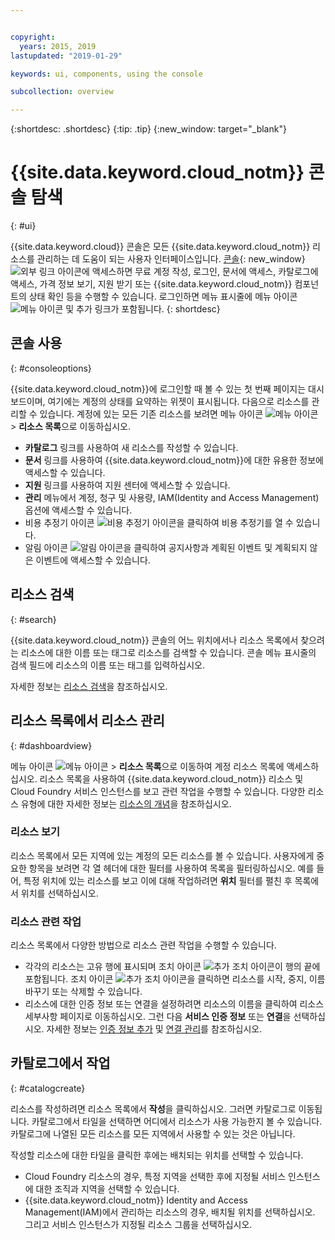 ```yaml
---


copyright:
  years: 2015, 2019
lastupdated: "2019-01-29"

keywords: ui, components, using the console

subcollection: overview

---
```


{:shortdesc: .shortdesc}
{:tip: .tip}
{:new_window: target="_blank"}

# {{site.data.keyword.cloud_notm}} 콘솔 탐색 
{: #ui}

{{site.data.keyword.cloud}} 콘솔은 모든 {{site.data.keyword.cloud_notm}} 리소스를 관리하는 데 도움이 되는 사용자 인터페이스입니다. [콘솔](https://cloud.ibm.com){: new_window} ![외부 링크 아이콘](../icons/launch-glyph.svg "외부 링크 아이콘")에 액세스하면 무료 계정 작성, 로그인, 문서에 액세스, 카탈로그에 액세스, 가격 정보 보기, 지원 받기 또는 {{site.data.keyword.cloud_notm}} 컴포넌트의 상태 확인 등을 수행할 수 있습니다. 로그인하면 메뉴 표시줄에 메뉴 아이콘 ![메뉴 아이콘](../icons/icon_hamburger.svg) 및 추가 링크가 포함됩니다.
{: shortdesc}


## 콘솔 사용
{: #consoleoptions}

{{site.data.keyword.cloud_notm}}에 로그인할 때 볼 수 있는 첫 번째 페이지는 대시보드이며, 여기에는 계정의 상태를 요약하는 위젯이 표시됩니다. 다음으로 리소스를 관리할 수 있습니다. 계정에 있는 모든 기존 리소스를 보려면 메뉴 아이콘 ![메뉴 아이콘](../icons/icon_hamburger.svg) &gt; **리소스 목록**으로 이동하십시오.

  * **카탈로그** 링크를 사용하여 새 리소스를 작성할 수 있습니다.
  * **문서** 링크를 사용하여 {{site.data.keyword.cloud_notm}}에 대한 유용한 정보에 액세스할 수 있습니다.
  * **지원** 링크를 사용하여 지원 센터에 액세스할 수 있습니다.  
  * **관리** 메뉴에서 계정, 청구 및 사용량, IAM(Identity and Access Management) 옵션에 액세스할 수 있습니다.
  * 비용 추정기 아이콘 ![비용 추정기 아이콘](../icons/Estimator.svg)을 클릭하여 비용 추정기를 열 수 있습니다.
  * 알림 아이콘 ![알림 아이콘](../icons/Notification.svg)을 클릭하여 공지사항과 계획된 이벤트 및 계획되지 않은 이벤트에 액세스할 수 있습니다.

## 리소스 검색
{: #search}

{{site.data.keyword.cloud_notm}} 콘솔의 어느 위치에서나 리소스 목록에서 찾으려는 리소스에 대한 이름 또는 태그로 리소스를 검색할 수 있습니다. 콘솔 메뉴 표시줄의 검색 필드에 리소스의 이름 또는 태그를 입력하십시오.

자세한 정보는 [리소스 검색](/docs/resources?topic=resources-searching-for-resources)을 참조하십시오. 

## 리소스 목록에서 리소스 관리
{: #dashboardview}

메뉴 아이콘 ![메뉴 아이콘](../icons/icon_hamburger.svg) &gt; **리소스 목록**으로 이동하여 계정 리소스 목록에 액세스하십시오. 리소스 목록을 사용하여 {{site.data.keyword.cloud_notm}} 리소스 및 Cloud Foundry 서비스 인스턴스를 보고 관련 작업을 수행할 수 있습니다. 다양한 리소스 유형에 대한 자세한 정보는 [리소스의 개념](/docs/resources?topic=resources-resource)을 참조하십시오.

### 리소스 보기
리소스 목록에서 모든 지역에 있는 계정의 모든 리소스를 볼 수 있습니다. 사용자에게 중요한 항목을 보려면 각 열 헤더에 대한 필터를 사용하여 목록을 필터링하십시오. 예를 들어, 특정 위치에 있는 리소스를 보고 이에 대해 작업하려면 **위치** 필터를 펼친 후 목록에서 위치를 선택하십시오.

### 리소스 관련 작업
리소스 목록에서 다양한 방법으로 리소스 관련 작업을 수행할 수 있습니다.

  * 각각의 리소스는 고유 행에 표시되며 조치 아이콘 ![추가 조치 아이콘](../icons/action-menu-icon.svg)이 행의 끝에 포함됩니다. 조치 아이콘 ![추가 조치 아이콘](../icons/action-menu-icon.svg)을 클릭하면 리소스를 시작, 중지, 이름 바꾸기 또는 삭제할 수 있습니다.
  * 리소스에 대한 인증 정보 또는 연결을 설정하려면 리소스의 이름을 클릭하여 리소스 세부사항 페이지로 이동하십시오. 그런 다음 **서비스 인증 정보** 또는 **연결**을 선택하십시오. 자세한 정보는 [인증 정보 추가](/docs/resources?topic=resources-service_credentials) 및 [연결 관리](/docs/resources?topic=resources-connect_app)를 참조하십시오.


## 카탈로그에서 작업
{: #catalogcreate}

리소스를 작성하려면 리소스 목록에서 **작성**을 클릭하십시오. 그러면 카탈로그로 이동됩니다. 카탈로그에서 타일을 선택하면 어디에서 리소스가 사용 가능한지 볼 수 있습니다. 카탈로그에 나열된 모든 리소스를 모든 지역에서 사용할 수 있는 것은 아닙니다.

작성할 리소스에 대한 타일을 클릭한 후에는 배치되는 위치를 선택할 수 있습니다.

  * Cloud Foundry 리소스의 경우, 특정 지역을 선택한 후에 지정될 서비스 인스턴스에 대한 조직과 지역을 선택할 수 있습니다.
  * {{site.data.keyword.cloud_notm}} Identity and Access Management(IAM)에서 관리하는 리소스의 경우, 배치될 위치를 선택하십시오. 그리고 서비스 인스턴스가 지정될 리소스 그룹을 선택하십시오.
